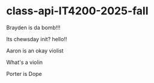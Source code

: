 # class-api-IT4200-2025-fall

Brayden is da bomb!!!

Its chewsday init?
hello!!



Aaron is an okay violist

What's a violin














Porter is Dope


